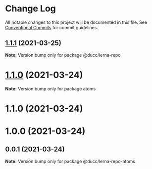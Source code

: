# Change Log

All notable changes to this project will be documented in this file.
See [Conventional Commits](https://conventionalcommits.org) for commit guidelines.

## [1.1.1](https://github.com/ducc/lerna-repo/compare/v1.1.0...v1.1.1) (2021-03-25)

**Note:** Version bump only for package @ducc/lerna-repo





# [1.1.0](https://github.com/ducc/lerna-repo/compare/v1.0.0...v1.1.0) (2021-03-24)

**Note:** Version bump only for package atoms





# 1.1.0 (2021-03-24)



# 1.0.0 (2021-03-24)



## 0.0.1 (2021-03-24)

**Note:** Version bump only for package @ducc/lerna-repo-atoms
